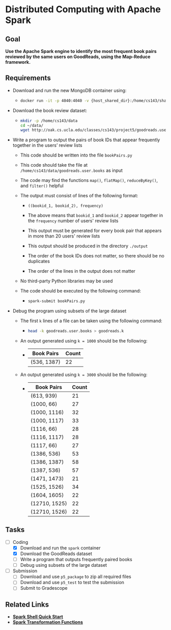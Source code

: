 # Distributed Computing with Apache Spark

## Goal

**Use the Apache Spark engine to identify the most frequent book pairs reviewed by the same users on GoodReads, using the Map-Reduce framework.**

## Requirements

- Download and run the new MongoDB container using:

  - ```bash
    docker run -it -p 4040:4040 -v {host_shared_dir}:/home/cs143/shared --name spark junghoo/spark
    ```

- Download the book review dataset:

  - ```bash
    mkdir -p /home/cs143/data
    cd ~/data/
    wget http://oak.cs.ucla.edu/classes/cs143/project5/goodreads.user.books
    ```

- Write a program to output the pairs of book IDs that appear frequently together in the users’ review lists

  - This code should be written into the file `bookPairs.py`

  - This code should take the file at `/home/cs143/data/goodreads.user.books` as input

  - The code may find the functions `map()`, `flatMap()`, `reduceByKey()`, and `filter()` helpful

  - The output must consist of lines of the following format:

    - ```
      ((bookid_1, bookid_2), frequency)
      ```

    - The above means that `bookid_1` and `bookid_2` appear together in the `frequency` number of users' review lists

    - This output must be generated for every book pair that appears in more than 20 users' review lists

    - This output should be produced in the directory `./output`

    - The order of the book IDs does not matter, so there should be no duplicates

    - The order of the lines in the output does not matter

  - No third-party Python libraries may be used

  - The code should be executed by the following command:

    - ```bash
      spark-submit bookPairs.py
      ```

- Debug the program using subsets of the large dataset

  - The first `k` lines of a file can be taken using the following command:

    - ```bash
      head -k goodreads.user.books > goodreads.k
      ```

  - An output generated using `k = 1000` should be the following:

    - | Book Pairs  | Count |
      | ----------- | ----- |
      | (536, 1387) | 22    |


  - An output generated using `k = 3000` should be the following:

    - | Book Pairs    | Count |
      | ------------- | ----- |
      | (613, 939)    | 21    |
      | (1000, 66)    | 27    |
      | (1000, 1116)  | 32    |
      | (1000, 1117)  | 33    |
      | (1116, 66)    | 28    |
      | (1116, 1117)  | 28    |
      | (1117, 66)    | 27    |
      | (1386, 536)   | 53    |
      | (1386, 1387)  | 58    |
      | (1387, 536)   | 57    |
      | (1471, 1473)  | 21    |
      | (1525, 1526)  | 34    |
      | (1604, 1605)  | 22    |
      | (12710, 1525) | 22    |
      | (12710, 1526) | 22    |

## Tasks

- [ ] Coding
  - [x] Download and run the `spark` container
  - [x] Download the GoodReads dataset
  - [ ] Write a program that outputs frequently paired books
  - [ ] Debug using subsets of the large dataset
- [ ] Submission
  - [ ] Download and use `p5_package` to zip all required files
  - [ ]  Download and use `p5_test` to test the submission
  - [ ] Submit to Gradescope

## Related Links

- **[Spark Shell Quick Start](https://spark.apache.org/docs/latest/quick-start.html)**
- **[Spark Transformation Functions](http://spark.apache.org/docs/latest/rdd-programming-guide.html#transformations)**